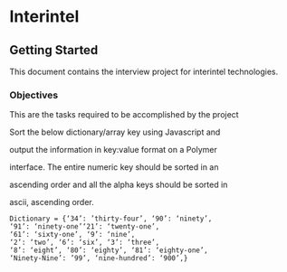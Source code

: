 # Interintel

## Getting Started

This document contains the interview project for interintel technologies.

### Objectives

This are the tasks required to be accomplished by the project

Sort the below dictionary/array key using Javascript and

output the information in key:value format on a Polymer

interface. The entire numeric key should be sorted in an

ascending order and all the alpha keys should be sorted in

ascii, ascending order.

```
Dictionary = {‘34’: ’thirty-four’, ‘90’: ‘ninety’,
‘91’: ‘ninety-one’‘21’: ‘twenty-one’,
‘61’: ‘sixty-one’, ‘9’: ‘nine’,
‘2’: ‘two’, ‘6’: ‘six’, ‘3’: ‘three’,
‘8’: ‘eight’, ‘80’: ‘eighty’, ‘81’: ‘eighty-one’,
‘Ninety-Nine’: ’99’, ‘nine-hundred’: ‘900’,}
```



